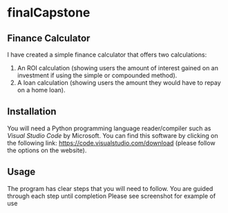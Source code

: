 # finalCapstone
## Finance Calculator
I have created a simple finance calculator that offers two calculations:
1) An ROI calculation (showing users the amount of interest gained on an investment if using the simple or compounded method).
2) A loan calculation (showing users the amount they would have to repay on a home loan).

## Installation
You will need a Python programming language reader/compiler such as *Visual Studio Code* by Microsoft. You can find this software by clicking on the following link:
https://code.visualstudio.com/download (please follow the options on the website).

## Usage
The program has clear steps that you will need to follow. You are guided through each step until completion
Please see screenshot for example of use
